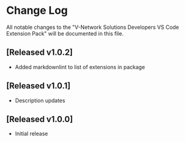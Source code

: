# Change Log

All notable changes to the "V-Network Solutions Developers VS Code Extension Pack" will be documented in this file.

## [Released v1.0.2]

- Added markdownlint to list of extensions in package

## [Released v1.0.1]

- Description updates

## [Released v1.0.0]

- Initial release
